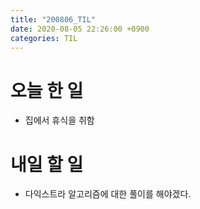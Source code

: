 ```yaml
---
title: "200806_TIL"
date: 2020-08-05 22:26:00 +0900
categories: TIL
---
```


# 오늘 한 일
* 집에서 휴식을 취함

# 내일 할 일
* 다익스트라 알고리즘에 대한 풀이를 해야겠다.